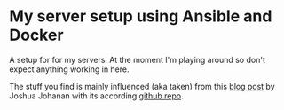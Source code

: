 My server setup using Ansible and Docker
=========================================

A setup for for my servers. 
At the moment I'm playing around so don't
expect anything working in here.

The stuff you find is mainly influenced (aka taken)
from this [blog post](https://ejosh.co/de/2015/05/ansible-for-server-provisioning/)
by Joshua Johanan with its according [github repo](https://github.com/johanan/Ansible-and-Docker).

